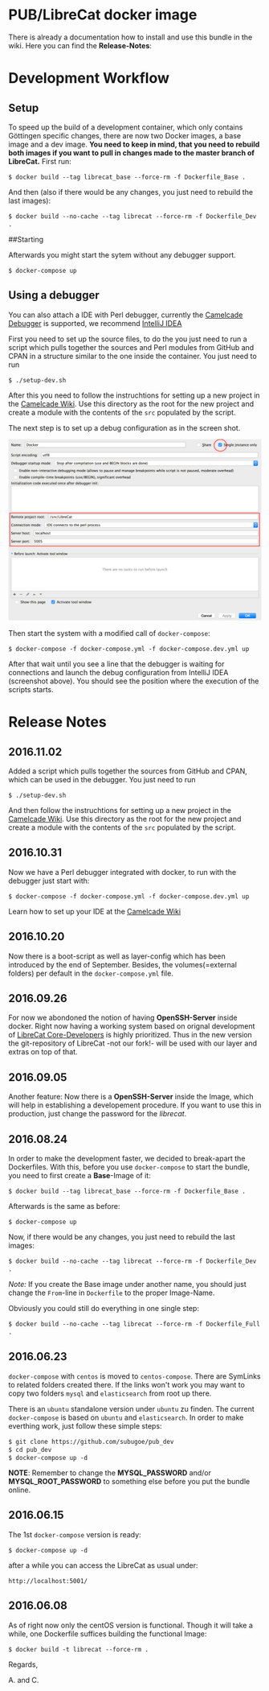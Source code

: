 # PUB/LibreCat docker image

There is already a documentation how to install and use this bundle in the wiki. Here you can find the **Release-Notes**:

# Development Workflow

## Setup

  To speed up the build of a development container, which only contains Göttingen specific changes, there are now two Docker images, a base image and a dev image.
  **You need to keep in mind, that you need to rebuild both images if you want to pull in changes made to the master branch of LibreCat.**
  First run:

    $ docker build --tag librecat_base --force-rm -f Dockerfile_Base .

 And then (also if there would be any changes, you just need to rebuild the last images):

    $ docker build --no-cache --tag librecat --force-rm -f Dockerfile_Dev .

##Starting

  Afterwards you might start the sytem without any debugger support.

    $ docker-compose up

## Using a debugger

  You can also attach a IDE with Perl debugger, currently the [Camelcade Debugger](https://github.com/Camelcade) is supported, we recommend [IntelliJ IDEA](https://www.jetbrains.com/idea/)
  
  First you need to set up the source files, to do the you just need to run a script which pulls together the sources and Perl modules from GitHub and CPAN in a structure similar to the one inside the container. You just need to run

    $ ./setup-dev.sh

  After this you need to follow the instruchtions for setting up a new project in the [Camelcade Wiki](https://github.com/Camelcade/Perl5-IDEA/wiki/Getting-started:-IntelliJ-IDEA). Use this directory as the root for the new project and create a module with the contents of the `src` populated by the script.

  The next step is to set up a debug configuration as in the screen shot.

![Camelcade configuration](docs/img/Camelcade.png)

  Then start the system with a modified call of `docker-compose`:

    $ docker-compose -f docker-compose.yml -f docker-compose.dev.yml up 

  After that wait until you see a line that the debugger is waiting for connections and launch the debug configuration from IntelliJ IDEA (screenshot above). You should see the position where the execution of the scripts starts.

# Release Notes

## 2016.11.02
  Added a script which pulls together the sources from GitHub and CPAN, which can be used in the debugger. You just need to run

    $ ./setup-dev.sh
    
And then follow the instruchtions for setting up a new project in the [Camelcade Wiki](https://github.com/Camelcade/Perl5-IDEA/wiki/Getting-started:-IntelliJ-IDEA). Use this directory as the root for the new project and create a module with the contents of the `src` populated by the script.

## 2016.10.31
 Now we have a Perl debugger integrated with docker, to run with the debugger just start with:

    $ docker-compose -f docker-compose.yml -f docker-compose.dev.yml up

Learn how to set up your IDE at the [Camelcade Wiki](https://github.com/Camelcade/Perl5-IDEA/wiki)



## 2016.10.20
 Now there is a boot-script as well as layer-config which has been introduced by the end of September. Besides, the volumes(=external folders) per default in the `docker-compose.yml` file.

## 2016.09.26
 For now we abondoned the notion of having **OpenSSH-Server** inside docker. Right now having a working system based on orignal development of [LibreCat Core-Developers](https://github.com/LibreCat/LibreCat) is highly prioritized. Thus in the new version the git-repository of LibreCat -not our fork!- will be used with our layer and extras on top of that.

## 2016.09.05

 Another feature: Now there is a **OpenSSH-Server** inside the Image, which will help in establishing a
developement procedure. If you want to use this in production, just change the password for the _librecat_.

## 2016.08.24

 In order to make the development faster, we decided to break-apart the Dockerfiles. With this, before you
use `docker-compose` to start the bundle, you need to first create a **Base**-Image of it:

    $ docker build --tag librecat_base --force-rm -f Dockerfile_Base .

Afterwards is the same as before:

    $ docker-compose up

Now, if there would be any changes, you just need to rebuild the last images:

    $ docker build --no-cache --tag librecat --force-rm -f Dockerfile_Dev .

_Note:_ If you create the Base image under another name, you should just change the `From`-line in `Dockerfile` to the proper Image-Name.

Obviously you could still do everything in one single step:

    $ docker build --no-cache --tag librecat --force-rm -f Dockerfile_Full .

## 2016.06.23

 `docker-compose` with `centos` is moved to `centos-compose`. There are SymLinks to related folders created
there. If the links won't work you may want to copy two folders `mysql` and `elasticsearch` from root up there.

 There is an `ubuntu` standalone version under `ubuntu` zu finden. The current `docker-compose` is based on `ubuntu`
and `elasticsearch`. In order to make everthing work, just follow these simple steps:

    $ git clone https://github.com/subugoe/pub_dev
    $ cd pub_dev
    $ docker-compose up -d

 **NOTE**: Remember to change the **MYSQL_PASSWORD** and/or **MYSQL_ROOT_PASSWORD** to something else before you put the bundle
online.

## 2016.06.15

The 1st `docker-compose` version is ready:

    $ docker-compose up -d

after a while you can access the LibreCat as usual under:

    http://localhost:5001/

## 2016.06.08

As of right now only the centOS version is functional. Though it will take a while, one Dockerfile suffices
building the functional Image:

    $ docker build -t librecat --force-rm .

Regards,

A. and C.
